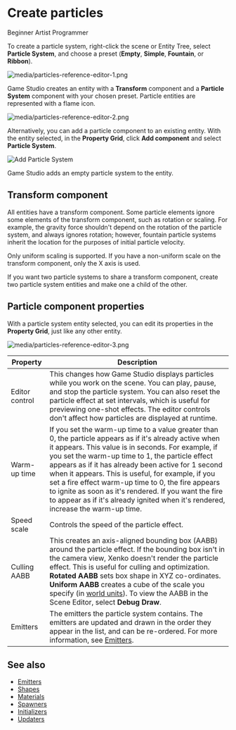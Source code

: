 # Create particles

<span class="label label-doc-level">Beginner</span>
<span class="label label-doc-audience">Artist</span>
<span class="label label-doc-audience">Programmer</span>

To create a particle system, right-click the scene or Entity Tree, select **Particle System**, and choose a preset (**Empty**, **Simple**, **Fountain**, or **Ribbon**).

![media/particles-reference-editor-1.png](media/particles-reference-editor-1.png)

Game Studio creates an entity with a **Transform** component and a **Particle System** component with your chosen preset. Particle entities are represented with a flame icon.

![media/particles-reference-editor-2.png](media/particles-reference-editor-2.png) 

Alternatively, you can add a particle component to an existing entity. With the entity selected, in the **Property Grid**, click **Add component** and select **Particle System**.

![Add Particle System](tutorials/media/add-particle-system.png)

Game Studio adds an empty particle system to the entity.

## Transform component

All entities have a transform component. Some particle elements ignore some elements of the transform component, such as rotation or scaling. For example, the gravity force shouldn't depend on the rotation of the particle system, and always ignores rotation; however, fountain particle systems inherit the location for the purposes of initial particle velocity.

Only uniform scaling is supported. If you have a non-uniform scale on the transform component, only the X axis is used.

If you want two particle systems to share a transform component, create two particle system entities and make one a child of the other.

## Particle component properties

With a particle system entity selected, you can edit its properties in the **Property Grid**, just like any other entity.

![media/particles-reference-editor-3.png](media/particles-reference-editor-3.png)

| Property         | Description |
| ---------------- | -------------
| Editor control | This changes how Game Studio displays particles while you work on the scene. You can play, pause, and stop the particle system. You can also reset the particle effect at set intervals, which is useful for previewing one-shot effects. The editor controls don't affect how particles are displayed at runtime.
| Warm-up time  | If you set the warm-up time to a value greater than 0, the particle appears as if it's already active when it appears. This value is in seconds. For example, if you set the warm-up time to 1, the particle effect appears as if it has already been active for 1 second when it appears. This is useful, for example, if you set a fire effect warm-up time to 0, the fire appears to ignite as soon as it's rendered. If you want the fire to appear as if it's already ignited when it's rendered, increase the warm-up time.
| Speed scale  | Controls the speed of the particle effect.
| Culling AABB | This creates an axis-aligned bounding box (AABB) around the particle effect. If the bounding box isn't in the camera view, Xenko doesn't render the particle effect. This is useful for culling and optimization. **Rotated AABB** sets box shape in XYZ co-ordinates. **Uniform AABB** creates a cube of the scale you specify (in [world units](../game-studio/world-units.md)). To view the AABB in the Scene Editor, select **Debug Draw**.
| Emitters | The emitters the particle system contains. The emitters are updated and drawn in the order they appear in the list, and can be re-ordered. For more information, see [Emitters](emitters.md).

## See also

* [Emitters](emitters.md)
* [Shapes](shapes.md)
* [Materials](materials.md)
* [Spawners](spawners.md)
* [Initializers](initializers.md)
* [Updaters](updaters.md)